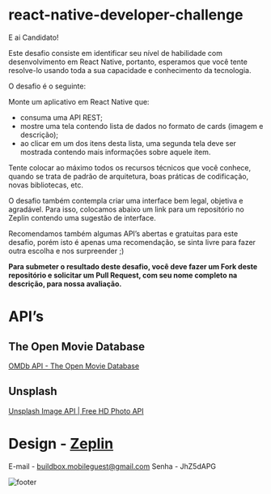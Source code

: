 # react-native-developer-challenge

E ai Candidato!

Este desafio consiste em identificar seu nível de habilidade com desenvolvimento em React Native, portanto, esperamos que você tente resolve-lo usando toda a sua capacidade e conhecimento da tecnologia. 

O desafio é o seguinte:

Monte um aplicativo em React Native que:

- consuma uma API REST;
- mostre uma tela contendo lista de dados no formato de cards (imagem e descrição);
- ao clicar em um dos itens desta lista, uma segunda tela deve ser mostrada contendo mais informações sobre aquele item.

Tente colocar ao máximo todos os recursos técnicos que você conhece, quando se trata de padrão de arquitetura, boas práticas de codificação, novas bibliotecas, etc.

O desafio também contempla criar uma interface bem legal, objetiva e agradável. Para isso, colocamos abaixo um link para um repositório no Zeplin contendo uma sugestão de interface.

Recomendamos também algumas API’s abertas e gratuitas para este desafio, porém isto é apenas uma recomendação, se sinta livre para fazer outra escolha e nos surpreender ;)

**Para submeter o resultado deste desafio, você deve fazer um Fork deste repositório e solicitar um Pull Request, com seu nome completo na descrição, para nossa avaliação.**

# API’s 
## The Open Movie Database
 [OMDb API - The Open Movie Database](http://www.omdbapi.com/)

## Unsplash
[Unsplash Image API | Free HD Photo API](https://unsplash.com/developers)

# Design - [Zeplin](https://app.zeplin.io/login)
E-mail - buildbox.mobileguest@gmail.com
Senha - JhZ5dAPG


![footer](https://s3-us-west-2.amazonaws.com/hippoprod/blog/react-native/react_native_equation.png)

